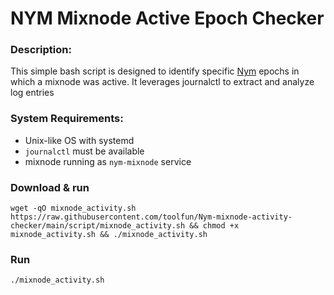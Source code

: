# NYM Mixnode Active Epoch Checker

### Description:
This simple bash script is designed to identify specific [Nym](https://nymtech.net/) epochs in which a mixnode was active. It leverages journalctl to extract and analyze log entries

### System Requirements:
- Unix-like OS with systemd
- `journalctl` must be available
- mixnode running as `nym-mixnode` service

### Download & run
```
wget -qO mixnode_activity.sh https://raw.githubusercontent.com/toolfun/Nym-mixnode-activity-checker/main/script/mixnode_activity.sh && chmod +x mixnode_activity.sh && ./mixnode_activity.sh
```

### Run
```
./mixnode_activity.sh
```
